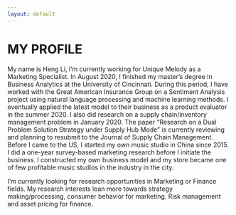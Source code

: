 ```yaml
---
layout: default
---
```


# MY PROFILE

My name is Heng Li, I’m currently working for Unique Melody as a Marketing Specialist. In August 2020, I finished my master’s degree in Business Analytics at the University of Cincinnati. During this period, I have worked with the Great American Insurance Group on a Sentiment Analysis project using natural language processing and machine learning methods. I eventually applied the latest model to their business as a product evaluator in the summer 2020. I also did research on a supply chain/inventory management problem in January 2020. The paper “Research on a Dual Problem Solution Strategy under Supply Hub Mode” is currently reviewing and planning to resubmit to the Journal of Supply Chain Management. Before I came to the US, I started my own music studio in China since 2015. I did a one-year survey-based marketing research before I initiate the business. I constructed my own business model and my store became one of few profitable music studios in the industry in the city.

I’m currently looking for research opportunities in Marketing or Finance fields. My research interests lean more towards strategy making/processing, consumer behavior for marketing. Risk management and asset pricing for finance. 
